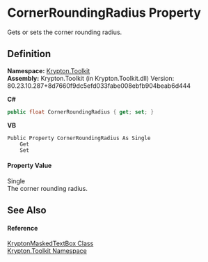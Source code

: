 # CornerRoundingRadius Property


Gets or sets the corner rounding radius.



## Definition
**Namespace:** <a href="79d2eac2-21f4-54ff-7552-b20c33c30600.md">Krypton.Toolkit</a>  
**Assembly:** Krypton.Toolkit (in Krypton.Toolkit.dll) Version: 80.23.10.287+8d7660f9dc5efd033fabe008ebfb904beab6d444

**C#**
``` C#
public float CornerRoundingRadius { get; set; }
```
**VB**
``` VB
Public Property CornerRoundingRadius As Single
	Get
	Set
```



#### Property Value
Single  
The corner rounding radius.

## See Also


#### Reference
<a href="962786e1-b6f4-f78f-d562-d654213adaa6.md">KryptonMaskedTextBox Class</a>  
<a href="79d2eac2-21f4-54ff-7552-b20c33c30600.md">Krypton.Toolkit Namespace</a>  
